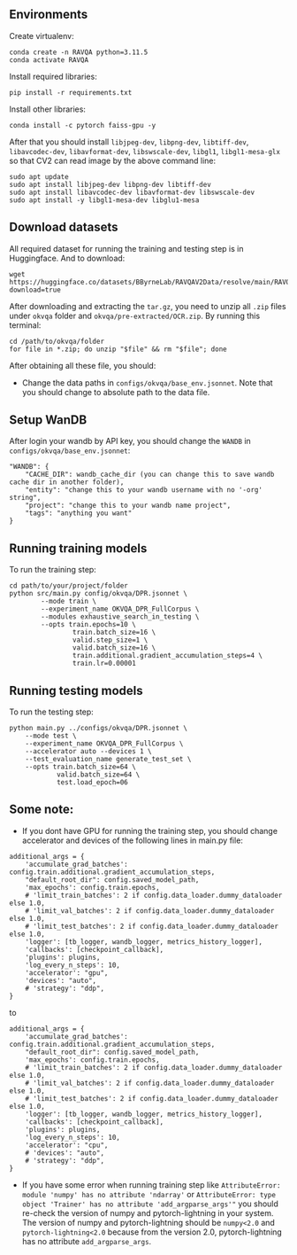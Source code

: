 ## Environments 
Create virtualenv:
```
conda create -n RAVQA python=3.11.5
conda activate RAVQA
```

Install required libraries:
```
pip install -r requirements.txt
```

Install other libraries:
```
conda install -c pytorch faiss-gpu -y
```

After that you should install `libjpeg-dev`, `libpng-dev`, `libtiff-dev`, `libavcodec-dev`, `libavformat-dev`, `libswscale-dev`, `libgl1`, `libgl1-mesa-glx` so that CV2 can read image by the above command line:
```
sudo apt update
sudo apt install libjpeg-dev libpng-dev libtiff-dev
sudo apt install libavcodec-dev libavformat-dev libswscale-dev
sudo apt install -y libgl1-mesa-dev libglu1-mesa
```

## Download datasets
All required dataset for running the training and testing step is in Huggingface. And to download:
```
wget https://huggingface.co/datasets/BByrneLab/RAVQAV2Data/resolve/main/RAVQA_v2_data.tar.gz?download=true
```

After downloading and extracting the `tar.gz`, you need to unzip all `.zip` files under `okvqa` folder and `okvqa/pre-extracted/OCR.zip`. By running this terminal:
```
cd /path/to/okvqa/folder
for file in *.zip; do unzip "$file" && rm "$file"; done
```

After obtaining all these file, you should:
- Change the data paths in `configs/okvqa/base_env.jsonnet`. Note that you should change to absolute path to the data file.

## Setup WanDB 
After login your wandb by API key, you should change the `WANDB` in `configs/okvqa/base_env.jsonnet`:
```
"WANDB": {
    "CACHE_DIR": wandb_cache_dir (you can change this to save wandb cache dir in another folder),
    "entity": "change this to your wandb username with no '-org' string",
    "project": "change this to your wandb name project",    
    "tags": "anything you want"
}
```

## Running training models
To run the training step:
```
cd path/to/your/project/folder
python src/main.py config/okvqa/DPR.jsonnet \
        --mode train \ 
        --experiment_name OKVQA_DPR_FullCorpus \
        --modules exhaustive_search_in_testing \
        --opts train.epochs=10 \
                train.batch_size=16 \
                valid.step_size=1 \
                valid.batch_size=16 \
                train.additional.gradient_accumulation_steps=4 \
                train.lr=0.00001
```

## Running testing models
To run the testing step:
```
python main.py ../configs/okvqa/DPR.jsonnet \
    --mode test \
    --experiment_name OKVQA_DPR_FullCorpus \
    --accelerator auto --devices 1 \
    --test_evaluation_name generate_test_set \
    --opts train.batch_size=64 \
            valid.batch_size=64 \
            test.load_epoch=06
```

## Some note:
- If you dont have GPU for running the training step, you should change accelerator and devices of the following lines in main.py file: 
```
additional_args = {
    'accumulate_grad_batches': config.train.additional.gradient_accumulation_steps,
    "default_root_dir": config.saved_model_path,
    'max_epochs': config.train.epochs,
    # 'limit_train_batches': 2 if config.data_loader.dummy_dataloader else 1.0,
    # 'limit_val_batches': 2 if config.data_loader.dummy_dataloader else 1.0,
    # 'limit_test_batches': 2 if config.data_loader.dummy_dataloader else 1.0,
    'logger': [tb_logger, wandb_logger, metrics_history_logger],
    'callbacks': [checkpoint_callback],
    'plugins': plugins,
    'log_every_n_steps': 10,
    'accelerator': "gpu", 
    'devices': "auto",
    # 'strategy': "ddp",
}
```

to
```
additional_args = {
    'accumulate_grad_batches': config.train.additional.gradient_accumulation_steps,
    "default_root_dir": config.saved_model_path,
    'max_epochs': config.train.epochs,
    # 'limit_train_batches': 2 if config.data_loader.dummy_dataloader else 1.0,
    # 'limit_val_batches': 2 if config.data_loader.dummy_dataloader else 1.0,
    # 'limit_test_batches': 2 if config.data_loader.dummy_dataloader else 1.0,
    'logger': [tb_logger, wandb_logger, metrics_history_logger],
    'callbacks': [checkpoint_callback],
    'plugins': plugins,
    'log_every_n_steps': 10,
    'accelerator': "cpu", 
    # 'devices': "auto",
    # 'strategy': "ddp",
}
```

- If you have some error when running training step like `AttributeError: module 'numpy' has no attribute 'ndarray'` or `AttributeError: type object 'Trainer' has no attribute 'add_argparse_args'"` you should re-check the version of numpy and pytorch-lightning in your system. The version of numpy and pytorch-lightning should be `numpy<2.0` and `pytorch-lightning<2.0` because from the version 2.0, pytorch-lightning has no attribute `add_argparse_args`.
    